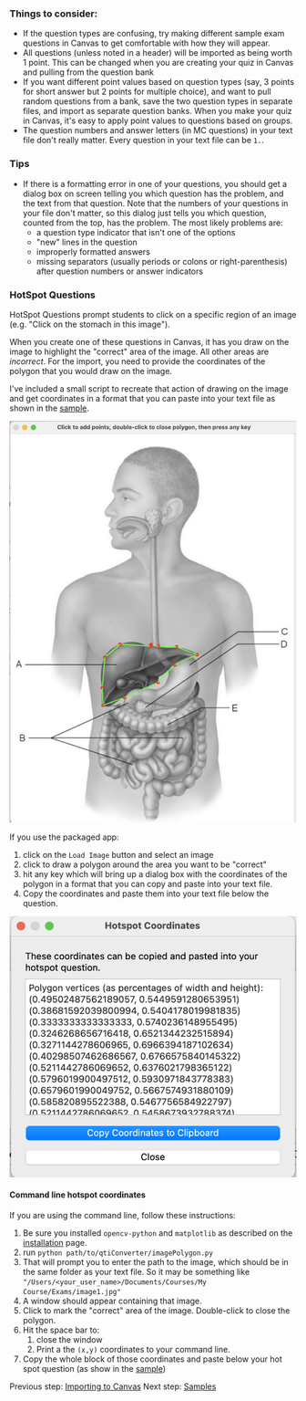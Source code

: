 ### Things to consider:

+ If the question types are confusing, try making different sample exam questions in Canvas to get comfortable with how they will appear.
+ All questions (unless noted in a header) will be imported as being worth 1 point. This can be changed when you are creating your quiz in Canvas and pulling from the question bank
+ If you want different point values based on question types (say, 3 points for short answer but 2 points for multiple choice), and want to pull random questions from a bank, save the two question types in separate files, and import as separate question banks. When you make your quiz in Canvas, it's easy to apply point values to questions based on groups.
+ The question numbers and answer letters (in MC questions) in your text file don't really matter. Every question in your text file can be `1.`. 

### Tips

+ If there is a formatting error in one of your questions, you should get a dialog box on screen telling you which question has the problem, and the text from that question. Note that the numbers of your questions in your file don't matter, so this dialog just tells you which question, counted from the top, has the problem. The most likely problems are:
    + a question type indicator that isn't one of the options
    + "new" lines in the question
    + improperly formatted answers
    + missing separators (usually periods or colons or right-parenthesis) after question numbers or answer indicators

### HotSpot Questions

HotSpot Questions prompt students to click on a specific region of an image (e.g. "Click on the stomach in this image"). 

When you create one of these questions in Canvas, it has you draw on the image to highlight the "correct" area of the image. All other areas are *incorrect*. For the import, you need to provide the coordinates of the polygon that you would draw on the image.

I've included a small script to recreate that action of drawing on the image and get coordinates in a format that you can paste into your text file as shown in the [sample](./samples.md).

![hotspot](docs/images/hotspot.png)

If you use the packaged app:
1. click on the `Load Image` button and select an image
2. click to draw a polygon around the area you want to be "correct"
3. hit any key which will bring up a dialog box with the coordinates of the polygon in a format that you can copy and paste into your text file.
4. Copy the coordinates and paste them into your text file below the question.

![hotspot coorinates](docs/images/hotspot_coordinates.png)


#### Command line hotspot coordinates
If you are using the command line, follow these instructions:

1. Be sure you installed `opencv-python` and `matplotlib` as described on the [installation](./installation.md) page.
2. run `python path/to/qtiConverter/imagePolygon.py`
3. That will prompt you to enter the path to the image, which should be in the same folder as your text file. So it may be something like ` "/Users/<your_user_name>/Documents/Courses/My Course/Exams/image1.jpg"`
4. A window should appear containing that image.
5. Click to mark the "correct" area of the image. Double-click to close the polygon.
6. Hit the space bar to:
   1. close the window
   2. Print a the `(x,y)` coordinates to your command line.
7. Copy the whole block of those coordinates and paste below your hot spot question (as show in the [sample](./samples.md))



Previous step: [Importing to Canvas](./importing.md)
Next step: [Samples](./samples.md)